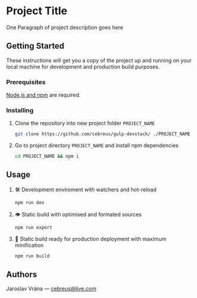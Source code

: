 # Project Title

One Paragraph of project description goes here

## Getting Started

These instructions will get you a copy of the project up and running on your local machine for development and production build purposes.

### Prerequisites

[Node.js and npm](https://nodejs.org/en/) are required.

### Installing

1.  Clone the repository into new project folder `PROJECT_NAME`

    ```bash
    git clone https://github.com/cebreus/gulp-devstack/ ./PROJECT_NAME
    ```

2.  Go to project directory `PROJECT_NAME` and install npm dependencies

    ```bash
    cd PROJECT_NAME && npm i
    ```

## Usage

1.  🛠️ Development enviroment with watchers and hot-reload

    ```bash
    npm run dev
    ```

2.  👁️ Static build with optimised and formated sources

    ```bash
    npm run export
    ```

3.  💯 Static build ready for production deployment with maximum minification

    ```bash
    npm run build
    ```

## Authors

Jaroslav Vrána — <cebreus@live.com>
